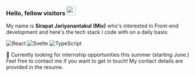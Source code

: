 ### Hello, fellow visitors <img src="https://media.giphy.com/media/hvRJCLFzcasrR4ia7z/giphy.gif" width="25px">

<p>My name is <strong>Sirapat Jariyanantakul (Mix)</strong> who's interested in Front-end development and here's the tech stack I code with on a daily basis:</p>
<p>
<img alt="React" src="https://img.shields.io/badge/-React-45b8d8?style=flat-square&logo=react&logoColor=white" />
<img alt="Svelte" src="https://img.shields.io/badge/-Svelte-ff3e00?style=flat-square&logo=svelte&logoColor=white"/>
<img alt="TypeScript" src="https://img.shields.io/badge/-TypeScript-007ACC?style=flat-square&logo=typescript&logoColor=white" />

</p>

🍿 Currently looking for internship opportunities this summer (starting June.) Feel free to contact me if you want to get in touch! My contact details are provided in the resume.

<!-- Here are a few fun facts about me:

- 🔭 I’m currently working on ...
- 🌱 I’m currently learning ...
- 👯 I’m looking to collaborate on ...
- 🤔 I’m looking for help with ...
- 💬 Ask me about ...
- 📫 How to reach me: ...
- 😄 Pronouns: ...
- ⚡ Fun fact: ...
-->
